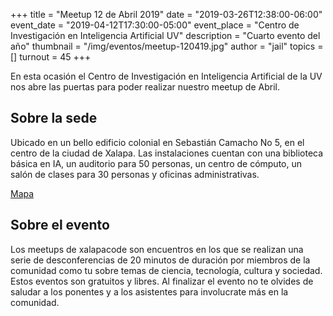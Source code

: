 +++
title = "Meetup 12 de Abril 2019"
date = "2019-03-26T12:38:00-06:00"
event_date = "2019-04-12T17:30:00-05:00"
event_place = "Centro de Investigación en Inteligencia Artificial UV"
description = "Cuarto evento del año"
thumbnail = "/img/eventos/meetup-120419.jpg"
author = "jail"
topics = []
turnout = 45
+++

En esta ocasión el Centro de Investigación en Inteligencia Artificial de la UV nos abre las puertas para poder realizar nuestro meetup de Abril.

## Sobre la sede

Ubicado en un bello edificio colonial en Sebastián Camacho No 5, en el centro de la ciudad de Xalapa. Las instalaciones cuentan con una biblioteca básica en IA, un auditorio para 50 personas, un centro de cómputo, un salón de clases para 30 personas y oficinas administrativas.

[Mapa](https://goo.gl/maps/GEVMP7SRS7S2)

## Sobre el evento

Los meetups de xalapacode son encuentros en los que se realizan una serie de desconferencias de 20 minutos de duración por miembros de la comunidad como tu sobre temas de ciencia, tecnología, cultura y sociedad. Estos eventos son gratuitos y libres. Al finalizar el evento no te olvides de saludar a los ponentes y a los asistentes para involucrate más en la comunidad.
